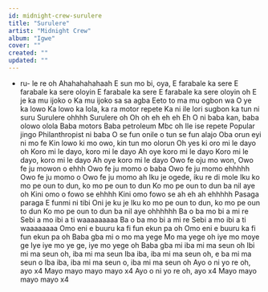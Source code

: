 ```yaml
---
id: midnight-crew-surulere
title: "Surulere"
artist: "Midnight Crew"
album: "Igwe"
cover: ""
created: ""
updated: ""
---
```


- ru- le re oh
Ahahahahahaah
E sun mo bi, oya,
E farabale ka sere
E farabale ka sere oloyin
E farabale ka sere
E farabale ka sere oloyin oh
E je ka mu ijoko o
Ka mu ijoko sa sa agba
Eeto to ma mu ogbon wa
O ye ka lowo
Ka lowo ka lola, ka ra motor repete
Ka ni ile lori sugbon ka tun ni suru
Surulere ohhhh
Surulere oh
Oh oh eh eh eh
Eh
O ni baba kan, baba olowo olola
Baba motors
Baba petroleum
Mbc oh
Ile ise repete
Popular jingo
Philanthropist ni baba
O se fun onile o tun se fun alajo
Oba orun eyi ni mo fe
Kin lowo ki mo owo, kin tun mo olorun
Oh yes ki oro mi le dayo oh
Koro mi le dayo, koro mi le dayo
Ah oye koro mi le dayo
Koro mi le dayo, koro mi le dayo
Ah oye koro mi le dayo
Owo fe oju mo won,
Owo fe ju mowon o ehhh
Owo fe ju momo o baba
Owo fe ju momo ehhhhh
Owo fe ju momo o
Owo fe ju momo ah
Iku je ogede, iku re di mole
Iku ko mo pe oun to dun, ko mo pe oun to dun
Ko mo pe oun to dun ba nil aye oh
Kini omo o fowo se ehhhh
Kini omo fowo se ah eh ah ehhhhh
Pasaga paraga
E funmi ni tibi
Oni je ku je
Iku ko mo pe oun to dun, ko mo pe oun to dun
Ko mo pe oun to dun ba nil aye ohhhhhh
Ba o ba mo bi a mi re
Sebi a mo ibi a ti waaaaaaaaa
Ba o ba mo bi a mi re
Sebi a mo ibi a ti waaaaaaaa
Omo eni e buuru ka fi fun ekun pa oh
Omo eni e buuru ka fi fun ekun pa oh
Baba gba mi o mo ma yege
Mo ma yege oh iye mo moye ge
Iye iye mo ye ge, iye mo yege oh
Baba gba mi iba mi ma seun oh
Ibi mi ma seun oh, iba mi ma seun
Iba iba, iba mi ma seun oh, e ba mi ma seun o
Iba iba, iba mi ma seun o, iba mi ma seun oh
Ayo o ni yo re oh, ayo      x4
Mayo mayo mayo mayo     x4
Ayo o ni yo re oh, ayo        x4
Mayo mayo mayo mayo      x4